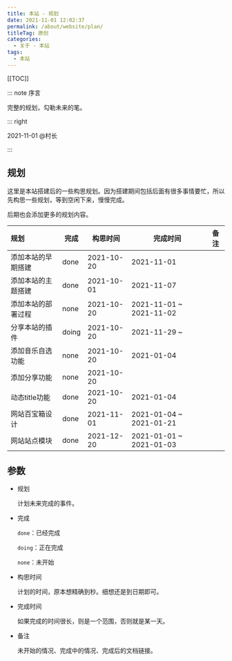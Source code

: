 ```yaml
---
title: 本站 - 规划
date: 2021-11-01 12:02:37
permalink: /about/website/plan/
titleTag: 原创
categories:
  - 关于 - 本站
tags: 
  - 本站
---
```


[[TOC]]

::: note 序言

完整的规划，勾勒未来的笔。

::: right

2021-11-01 @村长

:::

<!-- more -->

## 规划

这里是本站搭建后的一些构思规划。因为搭建期间包括后面有很多事情要忙，所以先构思一些规划，等到空闲下来，慢慢完成。

后期也会添加更多的规划内容。



| 规划               | 完成  | 构思时间   | 完成时间                | 备注 |
| :----------------- | ----- | ---------- | ----------------------- | ---- |
| 添加本站的早期搭建 | done  | 2021-10-20 | 2021-11-01              |      |
| 添加本站的主题搭建 | done  | 2021-10-01 | 2021-11-07              |      |
| 添加本站的部署过程 | none  | 2021-10-20 | 2021-11-01 ~ 2021-11-02 |      |
| 分享本站的插件     | doing | 2021-10-20 | 2021-11-29 ~            |      |
| 添加音乐自选功能   | none  | 2021-10-20 | 2021-01-04              |      |
| 添加分享功能       | none  | 2021-10-20 |                         |      |
| 动态title功能      | done  | 2021-10-20 | 2021-01-04              |      |
| 网站百宝箱设计     | done  | 2021-11-01 | 2021-01-04 ~ 2021-01-21 |      |
| 网站站点模块       | done  | 2021-12-20 | 2021-01-01 ~ 2021-01-03 |      |

## 参数

- 规划

    计划未来完成的事件。

- 完成

    `done`：已经完成

    `doing`：正在完成

    `none`：未开始

- 构思时间

    计划的时间，原本想精确到秒。细想还是到日期即可。

- 完成时间

    如果完成的时间很长，则是一个范围，否则就是某一天。

- 备注

    未开始的情况、完成中的情况、完成后的文档链接。